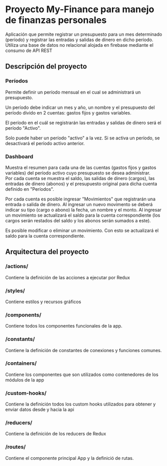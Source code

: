 # Proyecto My-Finance para manejo de finanzas personales

Aplicación que permite registrar un presupuesto para un mes determinado (período) y registrar las entradas y salidas de dinero en dicho período.
Utiliza una base de datos no relacional alojada en firebase mediante el consumo de API REST

## Descripción del proyecto

### Períodos

Permite definir un período mensual en el cual se administrará un presupuesto.

Un período debe indicar un mes y año, un nombre y el presupuesto del período divido en 2 cuentas: gastos fijos y gastos variables.

El período en el cuál se registrarán las entradas y salidas de dinero será el período "Activo".

Solo puede haber un período "activo" a la vez.  Si se activa un período, se desactivará el período activo anterior.

### Dashboard

Muestra el resumen para cada una de las cuentas (gastos fijos y gastos variables) del período activo cuyo presupuesto se desea administrar.  
Por cada cuenta se muestra el saldo, las salidas de dinero (cargos), las entradas de dinero (abonos) y el presupuesto original para dicha cuenta definido en "Períodos".

Por cada cuenta es posible ingresar "Movimientos" que registrarán una entrada o salida de dinero. Al ingresar un nuevo movimento se deberá indicar
su tipo (cargo o abono) la fecha, un nombre y el monto.  Al ingresar un movimiento se actualizará el saldo para la cuenta correspondiente (los cargos serán restados del saldo y los abonos serán sumados a este).

Es posible modificar o eliminar un movimiento.  Con esto se actualizará el saldo para la cuenta correspondiente.

## Arquitectura del proyecto

### /actions/
Contiene la definición de las acciones a ejecutar por Redux

### /styles/
Contiene estilos y recursos gráficos

### /components/
Contiene todos los componentes funcionales de la app.

### /constants/
Contiene la definición de constantes de conexiones y funciones comunes.

### /containers/
Contiene los componentes que son utilizados como contenedores de los módulos de la app

### /custom-hooks/
Contiene la definición todos los custom hooks utilizados para obtener y enviar datos desde y hacia la api

### /reducers/
Contiene la definición de los reducers de Redux

### /routes/
Contiene el componente principal App y la definició de rutas.
